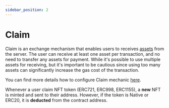 ```yaml
---
sidebar_position: 2
---
```


# Claim

Claim is an exchange mechanism that enables users to receives [assets](/admin/miscellaneous/asset) from the server. The user can receive at least one asset per transaction, and no need to transfer any assets for payment. While it's possible to use multiple assets for receiving, but it's important to be cautious since using too many assets can significantly increase the gas cost of the transaction.

You can find more details how to configure Claim mechanic [here](/admindialog.pngclaim).

Whenever a user claim NFT token (ERC721, ERC998, ERC1155), a **new** NFT is minted and sent to their address. However, if the token is Native or ERC20, it is **deducted** from the contract address.
